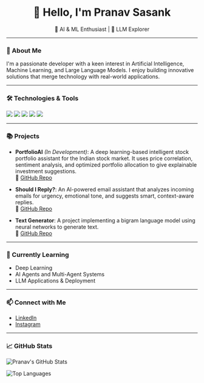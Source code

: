<h1 align="center">👋 Hello, I'm Pranav Sasank</h1>
<p align="center">
  🧠 AI & ML Enthusiast | 🤖 LLM Explorer
</p>

---

### 🚀 About Me

I'm a passionate developer with a keen interest in Artificial Intelligence, Machine Learning, and Large Language Models. I enjoy building innovative solutions that merge technology with real-world applications.

---

### 🛠️ Technologies & Tools

<p align="left">
  <img src="https://img.shields.io/badge/Python-3776AB?style=for-the-badge&logo=python&logoColor=white" />
  <img src="https://img.shields.io/badge/PyTorch-EE4C2C?style=for-the-badge&logo=pytorch&logoColor=white" />
  <img src="https://img.shields.io/badge/OpenCV-5C3EE8?style=for-the-badge&logo=opencv&logoColor=white" />
  <img src="https://img.shields.io/badge/MediaPipe-FF7043?style=for-the-badge&logo=google&logoColor=white" />
  <img src="https://img.shields.io/badge/Jupyter-FA0F00?style=for-the-badge&logo=jupyter&logoColor=white" />
</p>

---

### 📚 Projects

- **PortfolioAI** *(In Development)*: A deep learning-based intelligent stock portfolio assistant for the Indian stock market. It uses price correlation, sentiment analysis, and optimized portfolio allocation to give explainable investment suggestions.  
  🔗 [GitHub Repo](https://github.com/Pranavvv08/PortfolioAI)
  
- **Should I Reply?**: An AI-powered email assistant that analyzes incoming emails for urgency, emotional tone, and suggests smart, context-aware replies.  
  🔗 [GitHub Repo](https://github.com/Pranavvv08/Should-I-Reply)

- **Text Generator**: A project implementing a bigram language model using neural networks to generate text.  
  🔗 [GitHub Repo](https://github.com/Pranavvv08/TextGenerator)

---

### 🌱 Currently Learning

- Deep Learning
- AI Agents and Multi-Agent Systems  
- LLM Applications & Deployment

---

### 📫 Connect with Me

- [LinkedIn](https://www.linkedin.com/in/pranavsasank)
- [Instagram](https://www.instagram.com/pranav_sasank)

---

### 📈 GitHub Stats

![Pranav's GitHub Stats](https://github-readme-stats.vercel.app/api?username=Pranavvv08&show_icons=true&theme=radical)

![Top Languages](https://github-readme-stats.vercel.app/api/top-langs/?username=Pranavvv08&layout=compact&theme=radical)
